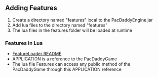 ## Adding Features

1. Create a directory named "features" local to the PacDaddyEngine.jar
2. Add lua files to the directory named "features"
3. The lua files in the features folder will be loaded at runtime

### Features in Lua
  - [FeatureLoader README](https://github.com/misterdustinface/FeatureLoader/blob/master/README.md)
  - APPLICATION is a reference to the PacDaddyGame
  - The lua file Features can access any public method of the PacDaddyGame through this APPLICATION reference
